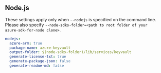 ## Node.js

These settings apply only when `--nodejs` is specified on the command line.
Please also specify `--node-sdks-folder=<path to root folder of your azure-sdk-for-node clone>`.

``` yaml $(nodejs)
nodejs:
  azure-arm: true
  package-name: azure-keyvault
  output-folder: $(node-sdks-folder)/lib/services/keyvault
  generate-license-txt: true
  generate-package-json: false
  generate-readme-md: false
```
